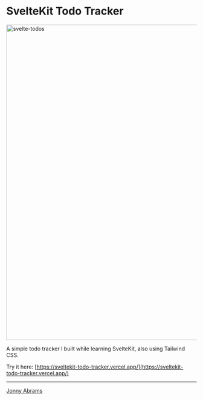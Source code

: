 # SvelteKit Todo Tracker

<img width="834" alt="svelte-todos" src="https://user-images.githubusercontent.com/97295867/184922416-9ace7f45-79fd-4995-97a6-fb689e60a774.png">

A simple todo tracker I built while learning SvelteKit, also using Tailwind CSS.

Try it here: [https://sveltekit-todo-tracker.vercel.app/](https://sveltekit-todo-tracker.vercel.app/)

---

[Jonny Abrams](https://github.com/jonnyabrams)
